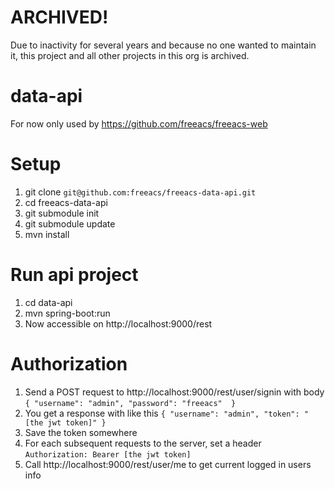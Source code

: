 # ARCHIVED!

Due to inactivity for several years and because no one wanted to maintain it, this project and all other projects in this org is archived.

# data-api

For now only used by
https://github.com/freeacs/freeacs-web

# Setup
1. git clone `git@github.com:freeacs/freeacs-data-api.git`
2. cd freeacs-data-api
3. git submodule init
4. git submodule update
5. mvn install

# Run api project
1. cd data-api
2. mvn spring-boot:run
3. Now accessible on http://localhost:9000/rest

# Authorization
1. Send a POST request to http://localhost:9000/rest/user/signin with body `{ "username": "admin", "password": "freeacs"  }`
2. You get a response with like this `{ "username": "admin", "token": "[the jwt token]" }`
3. Save the token somewhere
4. For each subsequent requests to the server, set a header `Authorization: Bearer [the jwt token]`
5. Call http://localhost:9000/rest/user/me to get current logged in users info
